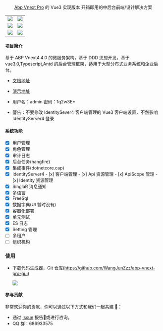 ﻿<div align="center">

 [Abp Vnext Pro](https://github.com/WangJunZzz/abp-vnext-pro) 的 Vue3 实现版本 开箱即用的中后台前端/设计解决方案

<table>
    <tr>
        <td><img src="https://blog-resouce.oss-cn-shenzhen.aliyuncs.com/images/abp/4.4/4.4login.png"/></td>
        <td><img src="https://blog-resouce.oss-cn-shenzhen.aliyuncs.com/images/abp/4.4/4.4roole.png"/></td>
    </tr>
    <tr>
         <td><img src="https://blog-resouce.oss-cn-shenzhen.aliyuncs.com/images/abp/4.4/4.4hangfire.png"/></td>
        <td><img src="https://blog-resouce.oss-cn-shenzhen.aliyuncs.com/images/abp/4.4/4.4cap.png"/></td>
    </tr>
        <tr>
         <td><img src="https://blog-resouce.oss-cn-shenzhen.aliyuncs.com/images/abp/4.4/4.4client.png"/></td>
        <td><img src="https://blog-resouce.oss-cn-shenzhen.aliyuncs.com/images/abp/4.4/4.4identity.png"/></td>
    </tr>
</table>

</div>

#### 项目简介

基于 ABP Vnext4.4.0 的微服务架构，基于 DDD 思想开发，基于 vue3.0,Typescript,Antd 的后台管理框架，适用于大型分布式业务系统和企业后台。

- [文档地址](http://cncore.club/)
- [演示地址 ](http://120.24.194.14:8012/)

- 用户名：admin 密码：1q2w3E\*

- 警告：不要修改 IdentitySever4 客户端管理的 Vue3 客户端设置，不然影响 IdentityServer4 登录

#### 系统功能

- [x] 用户管理
- [x] 角色管理
- [x] 审计日志
- [x] 后台任务(hangfire)
- [x] 集成事件(dotnetcore.cap)
- [x] IdentityServer4 - [x] 客户端管理 - [x] Api 资源管理 - [x] ApiScope 管理 - [x] Identity 资源管理
- [x] SinglaR 消息通知
- [x] 多语言
- [x] FreeSql
- [x] 数据字典(UI 暂时没有)
- [x] 容器化部署
- [x] 单元测试
- [x] ES 日志
- [x] Setting 管理
- [ ] 多租户
- [ ] 组织机构

### 使用

- 下载代码生成器，Git 仓库(https://github.com/WangJunZzz/abp-vnext-pro-gui)

  ![](https://blog-resouce.oss-cn-shenzhen.aliyuncs.com/images/abp/gui.png)

  


#### 参与贡献

非常欢迎你的贡献，你可以通过以下方式和我们一起共建 :star2:：

- 通过 [Issue](https://github.com/WangJunZzz/abp-vnext-pro/issues) 报告:bug:或进行咨询。
- QQ 群：686933575
